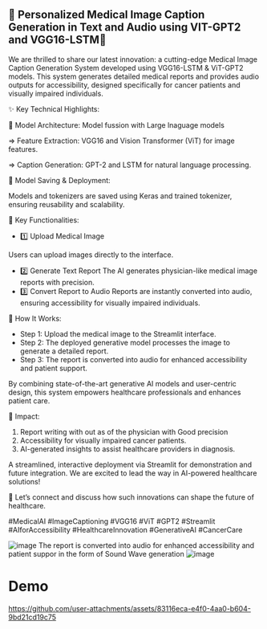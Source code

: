 ## 🌟 Personalized Medical Image Caption Generation in Text and Audio using VIT-GPT2 and VGG16-LSTM🌟
We are thrilled to share our latest innovation: a cutting-edge Medical Image Caption Generation System developed using VGG16-LSTM & ViT-GPT2 models. This system generates detailed medical reports and provides audio outputs for accessibility, designed specifically for cancer patients and visually impaired individuals.

✨ Key Technical Highlights:

🔹 Model Architecture: Model fussion with Large lnaguage models

=> Feature Extraction: VGG16 and Vision Transformer (ViT) for image features.

=> Caption Generation: GPT-2 and LSTM for natural language processing.

🔹 Model Saving & Deployment:

Models and tokenizers are saved using Keras and trained tokenizer, ensuring reusability and scalability.

🌟 Key Functionalities:
- 1️⃣ Upload Medical Image

Users can upload images directly to the interface.
- 2️⃣ Generate Text Report
The AI generates physician-like medical image reports with precision.
- 3️⃣ Convert Report to Audio
Reports are instantly converted into audio, ensuring accessibility for visually impaired individuals.

🔄 How It Works:
- Step 1: Upload the medical image to the Streamlit interface.
- Step 2: The deployed generative model processes the image to generate a detailed report.
- Step 3: The report is converted into audio for enhanced accessibility and patient support.

By combining state-of-the-art generative AI models and user-centric design, this system empowers healthcare professionals and enhances patient care.

🎯 Impact:
1. Report writing with out  as of the physician with Good precision
2. Accessibility for visually impaired cancer patients.
3. AI-generated insights to assist healthcare providers in diagnosis.
   
A streamlined, interactive deployment via Streamlit for demonstration and future integration.
We are excited to lead the way in AI-powered healthcare solutions!

💬 Let’s connect and discuss how such innovations can shape the future of healthcare.

#MedicalAI #ImageCaptioning #VGG16 #ViT #GPT2 #Streamlit #AIforAccessibility #HealthcareInnovation #GenerativeAI #CancerCare

![image](https://github.com/user-attachments/assets/a75d312d-326a-4a13-afe7-d205d320e180)
The report is converted into audio for enhanced accessibility and patient suppor in the form of Sound Wave generation
![image](https://github.com/user-attachments/assets/1bd3bbea-86c7-4761-94fc-04da8233812a)

# Demo
https://github.com/user-attachments/assets/83116eca-e4f0-4aa0-b604-9bd21cd19c75
